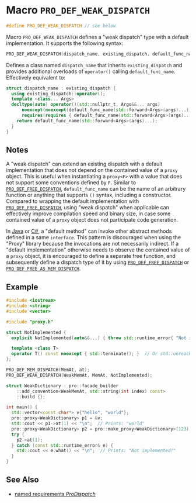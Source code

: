 # Macro `PRO_DEF_WEAK_DISPATCH`

```cpp
#define PRO_DEF_WEAK_DISPATCH // see below
```

Macro `PRO_DEF_WEAK_DISPATCH` defines a "weak dispatch" type with a default implementation. It supports the following syntax:

```cpp
PRO_DEF_WEAK_DISPATCH(dispatch_name, existing_dispatch, default_func_name);
```

Defines a class named `dispatch_name` that inherits `existing_dispatch` and provides additional overloads of `operator()` calling `default_func_name`. Effectively equivalent to:

```cpp
struct dispatch_name : existing_dispatch {
  using existing_dispatch::operator();
  template <class... Args>
  decltype(auto) operator()(std::nullptr_t, Args&&... args)
      noexcept(noexcept(default_func_name(std::forward<Args>(args)...)))
      requires(requires { default_func_name(std::forward<Args>(args)...); }) {
    return default_func_name(std::forward<Args>(args)...);
  }
}
```

## Notes

A "weak dispatch" can extend an existing dispatch with a default implementation that does not depend on the contained value of a `proxy` object. This is useful when instantiating a `proxy<F>` with a value that does not support some conventions defined by `F`. Similar to [`PRO_DEF_FREE_DISPATCH`](PRO_DEF_FREE_DISPATCH.md), `default_func_name` can be the name of an arbitrary function or anything that supports `()` syntax, including a constructor. Compared to wrapping the default implementation with [`PRO_DEF_FREE_DISPATCH`](PRO_DEF_FREE_DISPATCH.md), using "weak dispatch" when applicable can effectively improve compilation speed and binary size, in case some contained value of a `proxy` object does not participate code generation.

In [Java](https://docs.oracle.com/javase/specs/jls/se23/html/jls-9.html#jls-9.4-200) or [C#](https://learn.microsoft.com/dotnet/csharp/language-reference/proposals/csharp-8.0/default-interface-methods), a "default method" can invoke other abstract methods defined in a same `interface`. This pattern is discouraged when using the "Proxy" library because the invocations are not necessarily indirect. If a "default implementation" otherwise needs to observe the contained value of a `proxy` object, it is encouraged to define a separate free function, and subsequently define a dispatch type of it by using [`PRO_DEF_FREE_DISPATCH`](PRO_DEF_FREE_DISPATCH.md) or [`PRO_DEF_FREE_AS_MEM_DISPATCH`](PRO_DEF_FREE_AS_MEM_DISPATCH.md).

## Example

```cpp
#include <iostream>
#include <string>
#include <vector>

#include "proxy.h"

struct NotImplemented {
  explicit NotImplemented(auto&&...) { throw std::runtime_error{ "Not implemented!" }; }

  template <class T>
  operator T() const noexcept { std::terminate(); }  // Or std::unreachable() in C++23
};

PRO_DEF_MEM_DISPATCH(MemAt, at);
PRO_DEF_WEAK_DISPATCH(WeakMemAt, MemAt, NotImplemented);

struct WeakDictionary : pro::facade_builder
    ::add_convention<WeakMemAt, std::string(int index) const>
    ::build {};

int main() {
  std::vector<const char*> v{"hello", "world"};
  pro::proxy<WeakDictionary> p1 = &v;
  std::cout << p1->at(1) << "\n";  // Prints: "world"
  pro::proxy<WeakDictionary> p2 = pro::make_proxy<WeakDictionary>(123);
  try {
    p2->at(1);
  } catch (const std::runtime_error& e) {
    std::cout << e.what() << "\n";  // Prints: "Not implemented!"
  }
}
```

## See Also

- [named requirements *ProDispatch*](ProDispatch.md)
